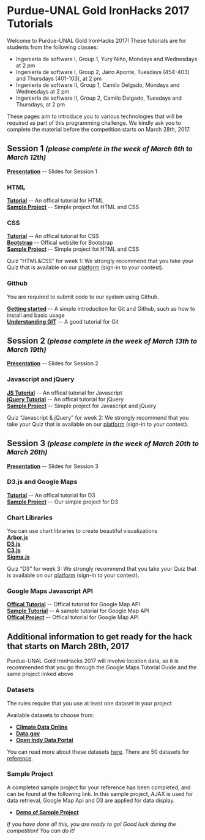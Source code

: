 # Purdue-UNAL Gold IronHacks 2017 Tutorials    

Welcome to Purdue-UNAL Gold IronHacks 2017! These tutorials are for students from the following classes: 
- Ingeniería de software I, Group 1, Yury Niño, Mondays and Wednesdays at 2 pm
- Ingeniería de software I, Group 2, Jairo Aponte, Tuesdays (454-403) and Thursdays (401-103), at 2 pm
- Ingeniería de software II, Group 1, Camilo Delgado, Mondays and Wednesdays at 2 pm
- Ingeniería de software II, Group 2, Camilo Delgado, Tuesdays and Thursdays, at 2 pm

These pages aim to introduce you to various technologies that will be required as part of this programming challenge. We kindly ask you to complete the material before the competition starts on March 28th, 2017. 

## Session 1 <small><i>(please complete in the week of March 6th to March 12th)</i></small>

**[Presentation](https://drive.google.com/open?id=1sjZ7yVoA8M6EfXRO4h6GFP1okMIr7p5Lpackdnl8n3E)** -- Slides for Session 1
### HTML
**[Tutorial](http://www.w3schools.com/html)** -- An offical tutorial for HTML<br>
**[Sample Project](session1/html&css)** -- Simple project fot HTML and CSS<br>

### CSS
**[Tutorial](http://www.w3schools.com/css/)** -- An offical tutorial for CSS<br>
**[Bootstrap](http://getbootstrap.com/)** -- Offical website for Bootstrap<br>
**[Sample Project](session1/html&css)** -- Simple project fot HTML and CSS<br>

Quiz “HTML&CSS” for week 1: We strongly recommend that you take your Quiz that is available on our [platform](https://www.ironhacks.com) (sign-in to your contest).<br>

### Github

You are required to submit code to our system using Github. <br>


**[Getting started](session1/Github/Github-Tutorial.md)** -- A simple introduction for Git and Github, such as how to install and basic usage<br>
**[Understanding GIT](https://www.atlassian.com/git/tutorials/what-is-git)** -- A good tutorial for Git

## Session 2 <small><i>(please complete in the week of March 13th to March 19th)</i></small>

**[Presentation](https://drive.google.com/open?id=1xUv4yT7R2p2yTVoSPS5-doPx6DvBAZrDcvqupxrAHSI)** -- Slides for Session 2

### Javascript and jQuery
**[JS Tutorial](http://www.w3schools.com/js/)** -- An offical tutorial for Javascript<br>
**[jQuery Tutorial](http://www.w3schools.com/jquery/)** -- An offical tutorial for jQuery<br>
**[Sample Project](session2/)** -- Simple project for Javascript and jQuery<br>

Quiz “Javascript & jQuery” for week 2: We strongly recommend that you take your Quiz that is available on our [platform](https://www.ironhacks.com) (sign-in to your contest). 

## Session 3 <small><i>(please complete in the week of March 20th to March 26th)</i></small>

**[Presentation](https://drive.google.com/open?id=1lNHrUUyLdcfl8Mo5BYv1_XlG9UBxfwl_z0GNYqgRc0M)** -- Slides for Session 3

### D3.js and Google Maps
**[Tutorial](https://github.com/d3/d3/wiki)** -- An offical tutorial for D3<br> 
**[Sample Project](session3/D3_tutorial)** -- Our simple project for D3<br>


### Chart Libraries
You can use chart libraries to create beautiful visualizations <br>
**[Arbor.js](http://arborjs.org)** <br>
**[D3.js](http://d3js.org)**<br>
**[C3.js](http://c3js.org)**<br>
**[Sigma.js](http://sigmajs.org)**<br>

Quiz “D3” for week 3: We strongly recommend that you take your Quiz that is available on our [platform](https://www.ironhacks.com) (sign-in to your contest). 

### Google Maps Javascript API
**[Offical Tutorial](https://developers.google.com/maps/documentation/javascript/tutorial)** -- Offical tutorial for Google Map API<br>
**[Sample Tutorial](session3/GoogleMap/Google-Maps-Tutorial.md)** -- A sample tutorial for Google Map API <br>
**[Offical Project](https://developers.google.com/maps/documentation/javascript/earthquakes)** -- Offical tutorial for Google Map API<br>

## Additional information to get ready for the hack that starts on March 28th, 2017

Purdue-UNAL Gold IronHacks 2017 will involve location data, so it is recommended that you go through the Google Maps Tutorial Guide and the same project linked above

### Datasets

The rules require that you use at least one dataset in your project

Available datasets to choose from:
- **[Climate Data Online](https://www.ncdc.noaa.gov/cdo-web)**
- **[Data.gov](https://www.data.gov)**
- **[Open Indy Data Portal](http://data.indy.gov/)**

You can read more about these datasets [here](Datasets.md). There are 50 datasets for [reference](https://www.dropbox.com/s/tpi9q8u88otuc7k/Chicagohousingrental.docx?dl=0).


### Sample Project    

A completed sample project for your reference has been completed, and can be found at the following link. In this sample project, AJAX is used for data retrieval, Google Map Api and D3 are applied for data display. 

- **[Demo of Sample Project](http://rawgit.com/goldironhack/2017-Purdue-UNAL-IronHack-Tutorials/master/sample_project/2017-Purdue-UNAL-IronHacks-Tutorial-Project.html)**

<i>If you have done all this, you are ready to go! Good luck during the competition! You can do it! </i>
